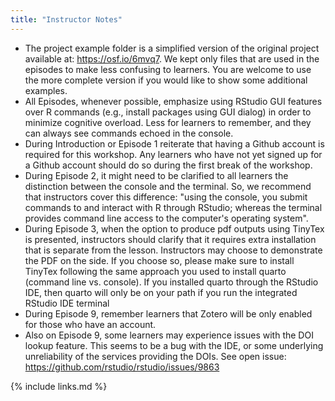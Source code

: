 ```yaml
---
title: "Instructor Notes"
---
```

- The project example folder is a simplified version of the original project available at: https://osf.io/6mvq7. We kept only files that are used in the episodes to make less confusing to learners. You are welcome to use the more complete version if you would like to show some additional examples.
- All Episodes, whenever possible, emphasize using RStudio GUI features over R commands (e.g., install packages using GUI dialog) in order to minimize cognitive overload. Less for learners to remember, and they can always see commands echoed in the console.
- During Introduction or Episode 1 reiterate that having a Github account is required for this workshop. Any learners who have not yet signed up for a Github account should do so during the first break of the workshop.
- During Episode 2, it might need to be clarified to all learners the distinction between the console and the terminal. So, we recommend that instructors cover this difference: "using the console, you submit commands to and interact with R through RStudio; whereas the terminal provides command line access to the computer's operating system". 
- During Episode 3, when the option to produce pdf outputs using TinyTex is presented, instructors should clarify that it requires extra installation that is separate from the lesson. Instructors may choose to demonstrate the PDF on the side. If you choose so, please make sure to install TinyTex following the same approach you used to install quarto (command line vs. console). If you installed quarto through the RStudio IDE, then quarto will only be on your path if you run the integrated RStudio IDE terminal
- During Episode 9, remember learners that Zotero will be only enabled for those who have an account. 
- Also on Episode 9, some learners may experience issues with the DOI lookup feature. This seems to be a bug with the IDE, or some underlying unreliability of the services providing the DOIs. See open issue: https://github.com/rstudio/rstudio/issues/9863

{% include links.md %}
